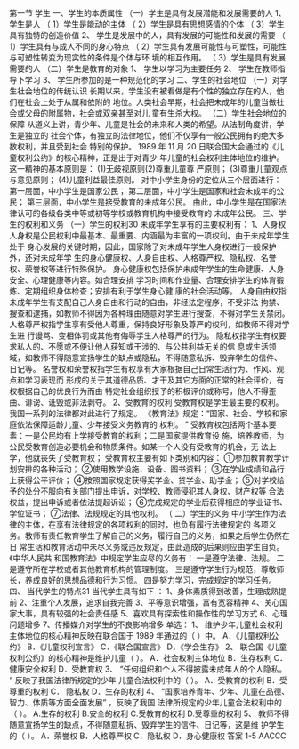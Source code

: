 第一节 学生
一、学生的本质属性
（一）学生是具有发展潜能和发展需要的人
1、 学生是人
（ 1）学生是能动的主体
（ 2）学生是具有思想感情的个体
（ 3）学生具有独特的创造价值
2、 学生是发展中的人，具有发展的可能性和发展的需要
（ 1）学生具有与成人不同的身心特点
（ 2）学生具有发展可能性与可塑性，可能性与可塑性转变为现实性的条件是个体与环
境的相互作用。
（ 3）学生是具有发展需要的人
（二）学生是教育的对象
1、 学生以学习为主要任务
2、 学生在教师指导下学习
3、 学生所参加的是一种规范化的学习
二、学生的社会地位
（一）对学生社会地位的传统认识
长期以来，学生没有被看做是有个性的独立存在的人，他们在社会上处于从属和依附的
地位。人类社会早期，社会把未成年的儿童当做社会或父母的附属物，社会或双亲甚至对儿
童有生杀大权。
（二）学生社会地位的保障
从道义上讲，青少年、儿童是社会的未来和人类的希望。从法制角度讲，学生是独立的
社会个体，有独立的法律地位，他们不仅享有一般公民拥有的绝大多数权利，并且受到社会
特别的保护。
1989 年 11 月 20 日联合国大会通过的《儿童权利公约》的核心精神，正是出于对青少
年儿童的社会权利主体地位的维护。这一精神的基本原则是： (1)无歧视原则(2)尊重儿童尊
严原则； (3)尊重儿童观点与意见原则； (4)儿童利益最佳原则。
对中小学生身份的定位从三个层面进行：
第一层面，中小学生是国家公民；
第二层面，中小学生是国家和社会未成年的公民；
第三层面，中小学生是接受教育的未成年公民。
由此，中小学生是在国家法律认可的各级各类中等或初等学校或教育机构中接受教育的
未成年公民。
三、学生的权利和义务
（一）学生的权利30
未成年学生享有的主要权利有：
1、人身权
人身权是公民权利中最基本、最重要、内涵最为丰富的一项权利。由于未成年学生处于
身心发展的关键时期，因此，国家除了对未成年学生人身权进行一般保护外，还对未成年学
生的身心健康权、人身自由权、人格尊严权、隐私权、名誉权、荣誉权等进行特殊保护。
身心健康权包括保护未成年学生的生命健康、人身安全、心理健康等内容。如合理安排
学习时间和作业量、合理安排学生的体育锻炼、定期组织身体检查；安排有利于学生身心健
康的社会活动等。
人身自由权指未成年学生有支配自己人身自由和行动的自由，非经法定程序，不受非法
拘禁、搜查和逮捕，如教师不得因为各种理由随意对学生进行搜查，不得对学生关禁闭。
人格尊严权指学生享有受他人尊重，保持良好形象及尊严的权利，如教师不得对学生进
行谩骂、变相体罚或其他有侮辱学生人格尊严的行为。
隐私权指学生有权要求私人的、不愿或不便让他人获知或干涉的、与公共利益无关的信
息或生活领域，如教师不得随意宣扬学生的缺点或隐私，不得随意私拆、毁弃学生的信件、
日记等。
名誉权和荣誉权指学生有权享有大家根据自己日常生活行为、作风、观点和学习表现而
形成的关于其道德品质、才干及其它方面的正常的社会评价，有权根据自己的优良行为而由
特定社会组织授予的积极评价或称号，他人不得歪曲、诽谤、诋毁或非法剥夺。
2、受教育的权利
受教育权是学生最主要的权利。我国一系列的法律都对此进行了规定。
《教育法》规定：“国家、社会、学校和家庭依法保障适龄儿童、少年接受义务教育的
权利。 ”
受教育权包括两个基本要素：一是公民均有上学接受教育的权利；二是国家提供教育设
施，培养教师，为公民受教育创造必要机会和物质条件。如某一个人没有受教育的机会，无
法上学，他就丧失了受教育权；
受教育权主要有如下类别和内容：
①参加教育教学计划安排的各种活动；
②使用教学设施、设备、图书资料；
③在学业成绩和品行上获得公平评价；
④按照国家规定获得奖学金、贷学金、助学金；
⑤对学校给予的处分不服向有关部门提出申诉，对学校、教师侵犯其人身权、财产权等
合法权益，提出申诉或者依法提起诉讼；
⑥完成规定的学业后获得相应的学业证书、学位证书；
⑦法律、法规规定的其他权利。
（ 二）学生的义务
中小学生作为法律的主体，在享有法律规定的各项权利的同时，也负有履行法律规定的
各项义务。教师有责任教育学生了解自己的义务，履行自己的义务，如果之后学生仍然在日
常生活和教育活动中未尽义务或违反规定，由此造成的后果则应由学生自负。《中华人民共
和国教育法》中规定学生应尽的义务有：
一是遵守法律、法规。
二是遵守所在学校或者其他教育机构的管理制度。
三是遵守学生行为规范，尊敬师长，养成良好的思想品德和行为习惯。
四是努力学习，完成规定的学习任务。
四、 当代学生的特点31
当代学生具有如下 ：
1、身体素质得到改善，生理成熟提前
2、注重个人发展，追求自我完善
3、平等意识增强，富有宽容精神
4、关心国家大事，具有较强的社会责任感
5、喜欢具有探索性和操作性的学习方式
6、心理问题增多
7、传播媒介对学生的不良影响增多
单选：
1、 维护少年儿童社会权利主体地位的核心精神反映在联合国于 1989 年通过的（ ）中。
A．《儿童权利公约》 B．《儿童权利宣言》
C．《联合国宣言》 D．《学会生存》
2、 联合国《儿童权利公约》的核心精神是维护儿童（ ）。
A．社会权利主体地位 B．生存权利 C．健康安全权利 D．受教育权
3、 “任何组织和个人不得披露未成年人的个人隐私。 ” 反映了我国法律所规定的少年
儿童合法权利中的（ ）。
A．受教育的权利 B．受尊重的权利 C． 隐私权 D．生存的权利
4、 “国家培养青年、少年、儿童在品德、智力、体质等方面全面发展” ，反映了我国
法律所规定的少年儿童合法权利中的（ ）。
A.生存的权利 B.安全的权利 C.受教育的权利 D.受尊重的权利
5、 教师不得随意宣扬学生的缺点，不得随意私拆、毁弃学生的信件、日记等，这是维
护学生的（ ）。
A．荣誉权 B．人格尊严权 C．隐私权 D．身心健康权
答案 1-5 AACCC
